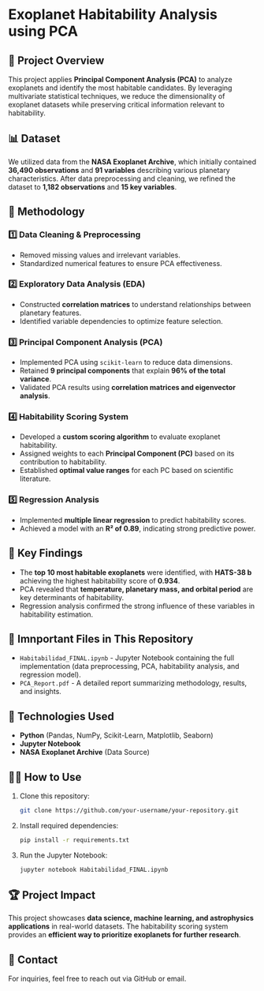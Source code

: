 # Exoplanet Habitability Analysis using PCA

## 📌 Project Overview
This project applies **Principal Component Analysis (PCA)** to analyze exoplanets and identify the most habitable candidates. By leveraging multivariate statistical techniques, we reduce the dimensionality of exoplanet datasets while preserving critical information relevant to habitability. 

## 📊 Dataset
We utilized data from the **NASA Exoplanet Archive**, which initially contained **36,490 observations** and **91 variables** describing various planetary characteristics. After data preprocessing and cleaning, we refined the dataset to **1,182 observations** and **15 key variables**.

## 🔬 Methodology
### 1️⃣ Data Cleaning & Preprocessing
- Removed missing values and irrelevant variables.
- Standardized numerical features to ensure PCA effectiveness.

### 2️⃣ Exploratory Data Analysis (EDA)
- Constructed **correlation matrices** to understand relationships between planetary features.
- Identified variable dependencies to optimize feature selection.

### 3️⃣ Principal Component Analysis (PCA)
- Implemented PCA using `scikit-learn` to reduce data dimensions.
- Retained **9 principal components** that explain **96% of the total variance**.
- Validated PCA results using **correlation matrices and eigenvector analysis**.

### 4️⃣ Habitability Scoring System
- Developed a **custom scoring algorithm** to evaluate exoplanet habitability.
- Assigned weights to each **Principal Component (PC)** based on its contribution to habitability.
- Established **optimal value ranges** for each PC based on scientific literature.

### 5️⃣ Regression Analysis
- Implemented **multiple linear regression** to predict habitability scores.
- Achieved a model with an **R² of 0.89**, indicating strong predictive power.

## 🚀 Key Findings
- The **top 10 most habitable exoplanets** were identified, with **HATS-38 b** achieving the highest habitability score of **0.934**.
- PCA revealed that **temperature, planetary mass, and orbital period** are key determinants of habitability.
- Regression analysis confirmed the strong influence of these variables in habitability estimation.

## 📂 Imnportant Files in This Repository
- `Habitabilidad_FINAL.ipynb` - Jupyter Notebook containing the full implementation (data preprocessing, PCA, habitability analysis, and regression model).
- `PCA_Report.pdf` - A detailed report summarizing methodology, results, and insights.

## 🔧 Technologies Used
- **Python** (Pandas, NumPy, Scikit-Learn, Matplotlib, Seaborn)
- **Jupyter Notebook**
- **NASA Exoplanet Archive** (Data Source)

## 👨‍💻 How to Use
1. Clone this repository:
   ```bash
   git clone https://github.com/your-username/your-repository.git
   ```
2. Install required dependencies:
   ```bash
   pip install -r requirements.txt
   ```
3. Run the Jupyter Notebook:
   ```bash
   jupyter notebook Habitabilidad_FINAL.ipynb
   ```

## 🏆 Project Impact
This project showcases **data science, machine learning, and astrophysics applications** in real-world datasets. The habitability scoring system provides an **efficient way to prioritize exoplanets for further research**.

## 📩 Contact
For inquiries, feel free to reach out via GitHub or email.
